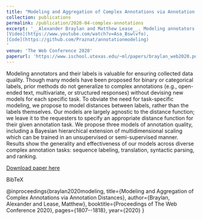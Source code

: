 ```yaml
---
title: "Modeling and Aggregation of Complex Annotations via Annotation Distances"
collection: publications
permalink: /publication/2020-04-complex-annotations
excerpt: '__Alexander Braylan and Matthew Lease__. Modeling annotators and their labels is valuable for ensuring collected data quality. Though many models have been proposed for binary or categorical labels, prior methods do not generalize to complex annotations (e.g., open-ended text, multivariate, or structured responses) without devising new models for each specific task. To obviate the need for task-specific modeling, we propose to model distances between labels, rather than the labels themselves. Our models are largely agnostic to the distance function; we leave it to the requesters to specify an appropriate distance function for their given annotation task. We propose three models of annotation quality, including a Bayesian hierarchical extension of multidimensional scaling which can be trained in an unsupervised or semi-supervised manner. Results show the generality and effectiveness of our models across diverse complex annotation tasks: sequence labeling, translation, syntactic parsing, and ranking. [Slides](https://www.slideshare.net/AlexanderBraylan/modeling-and-aggregation-of-complex-annotations),
[Video](https://www.youtube.com/watch?v=Asa_Bswlvfo),
[Code](https://github.com/Praznat/annotationmodeling)
'
venue: 'The Web Conference 2020'
paperurl: 'https://www.ischool.utexas.edu/~ml/papers/braylan_web2020.pdf'
---
```

Modeling annotators and their labels is valuable for ensuring collected data quality. Though many models have been proposed for binary or categorical labels, prior methods do not generalize to complex annotations (e.g., open-ended text, multivariate, or structured responses) without devising new models for each specific task. To obviate the need for task-specific modeling, we propose to model distances between labels, rather than the labels themselves. Our models are largely agnostic to the distance function; we leave it to the requesters to specify an appropriate distance function for their given annotation task. We propose three models of annotation quality, including a Bayesian hierarchical extension of multidimensional scaling which can be trained in an unsupervised or semi-supervised manner. Results show the generality and effectiveness of our models across diverse complex annotation tasks: sequence labeling, translation, syntactic parsing, and ranking.

[Download paper here](https://www.ischool.utexas.edu/~ml/papers/braylan_web2020.pdf)

BibTeX

@inproceedings{braylan2020modeling,
  title={Modeling and Aggregation of Complex Annotations via Annotation Distances},
  author={Braylan, Alexander and Lease, Matthew},
  booktitle={Proceedings of The Web Conference 2020},
  pages={1807--1818},
  year={2020}
}